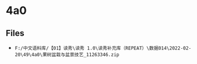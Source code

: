 # 4a0

## Files

- `F:/中文语料库/【01】读秀\读秀 1.0\读秀补充库（REPEAT）\数据014\2022-02-20\49\4a0\果树盆栽与盆景技艺_11263346.zip`
